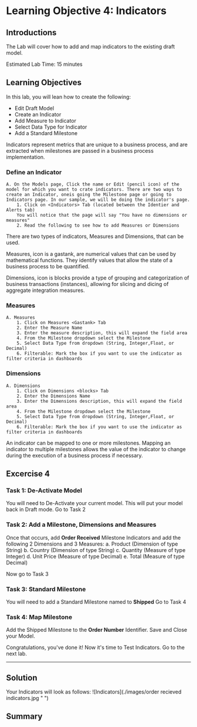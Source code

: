 # Learning Objective 4: Indicators

## Introductions

The Lab will cover how to add and map indicators to the existing draft model.

 Estimated Lab Time: 15 minutes

## Learning Objectives
In this lab, you will lean how to create the following:
*   Edit Draft Model
*   Create an Indicator
*   Add Measure to Indicator
*   Select Data Type for Indicator
*   Add a Standard Milestone

Indicators represent metrics that are unique to a business process, and are extracted when milestones are passed in a business process implementation. 


### Define an Indicator

    A. On the Models page, Click the name or Edit (pencil icon) of the model for which you want to crate indicators. There are two ways to create an Indicator, oneis going the Milestone page or going to Indicators page. In our sample, we will be doing the indicator's page. 
        1. Click on <Indicators> Tab (located between the Identier and Alerts tab)
        You will notice that the page will say "You have no dimensions or measures"
        2. Read the following to see how to add Measures or Dimensions
        

There are two types of indicators, Measures and Dimensions, that can be used. 

Measures, icon is a gastank, are numerical values that can be used by mathematical functions. They identify values that allow the state of a business process to be quantified. 

Dimensions, icon is blocks provide a type of grouping and categorization of business transactions (instances), allowing for slicing and dicing of aggregate integration measures. 

### Measures

    A. Measures
        1. Click on Measures <Gastank> Tab 
        2. Enter the Measure Name
        3. Enter the measure description, this will expand the field area
        4. From the Milestone dropdown select the Milestone         
        5. Select Data Type from dropdown (String, Integer,Float, or Decimal)
        6. Filterable: Mark the box if you want to use the indicator as filter criteria in dashboards
        
### Dimensions

    A. Dimensions
        1. Click on Dimensions <blocks> Tab 
        2. Enter the Dimensions Name
        3. Enter the Dimensions description, this will expand the field area
        4. From the Milestone dropdown select the Milestone         
        5. Select Data Type from dropdown (String, Integer,Float, or Decimal)
        6. Filterable: Mark the box if you want to use the indicator as filter criteria in dashboards

An indicator can be mapped to one or more milestones. Mapping an indicator to multiple milestones allows the value of the indicator to change during the execution of a business process if necessary.


## Excercise 4

### Task 1: De-Activate Model
You will need to De-Activate your current model. This will put your model back in Draft mode. Go to Task 2

### Task 2: Add a Milestone, Dimensions and Measures
Once that occurs, add **Order Received** Milestone Indicators and add the following 2 Dimensions and 3 Measures:
    a. Product (Dimension of type String)
    b. Country (Dimension of type String)
    c. Quantity (Measure of type Integer)
    d. Unit Price (Measure of type Decimal)
    e. Total (Measure of type Decimal) 

Now go to Task 3

### Task 3: Standard Milestone
You will need to add a Standard Milestone named to **Shipped**  Go to Task 4

### Task 4: Map Milestone
Add the Shipped Milestone to the **Order Number** Identifier. 
Save and Close your Model.

Congratulations, you've done it!
Now it's time to Test Indicators. Go to the next lab. 
_________________________________________________________________________________________________

## Solution 
Your Indicators will look as follows:
![Indicators](./images/order recieved indicators.jpg " ")


## Summary